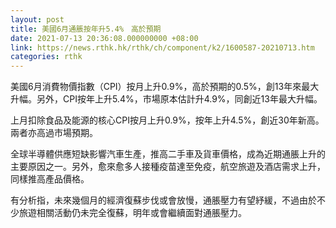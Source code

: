 ```yaml
---
layout: post
title: 美國6月通脹按年升5.4%　高於預期
date: 2021-07-13 20:36:08.000000000 +08:00
link: https://news.rthk.hk/rthk/ch/component/k2/1600587-20210713.htm
categories: rthk
---
```


美國6月消費物價指數（CPI）按月上升0.9%，高於預期的0.5%，創13年來最大升幅。另外，CPI按年上升5.4%，市場原本估計升4.9%，同創近13年最大升幅。

上月扣除食品及能源的核心CPI按月上升0.9%，按年上升4.5%，創近30年新高。兩者亦高過市場預期。

全球半導體供應短缺影響汽車生產，推高二手車及貨車價格，成為近期通脹上升的主要原因之一。另外，愈來愈多人接種疫苗達至免疫，航空旅遊及酒店需求上升，同樣推高產品價格。

有分析指，未來幾個月的經濟復蘇步伐或會放慢，通脹壓力有望紓緩，不過由於不少旅遊相關活動仍未完全復蘇，明年或會繼續面對通脹壓力。
